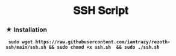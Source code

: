 <center><h1>𝐒𝐒𝐇 𝐒𝐜𝐫𝐢𝐩𝐭<b> </h1></center>

### ★ Installation

``` 
 sudo wget https://raw.githubusercontent.com/iamtrazy/rezoth-ssh/main/ssh.sh && sudo chmod +x ssh.sh  && sudo ./ssh.sh 
 ```
